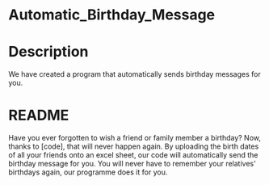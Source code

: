 # Automatic_Birthday_Message
# Description
We have created a program that automatically sends birthday messages for you.
# README
Have you ever forgotten to wish a friend or family member a birthday? Now, thanks to [code], that will never happen again. By uploading the birth dates of all your friends onto an excel sheet, our code will automatically send the birthday message for you. You will never have to remember your relatives' birthdays again, our programme does it for you.
